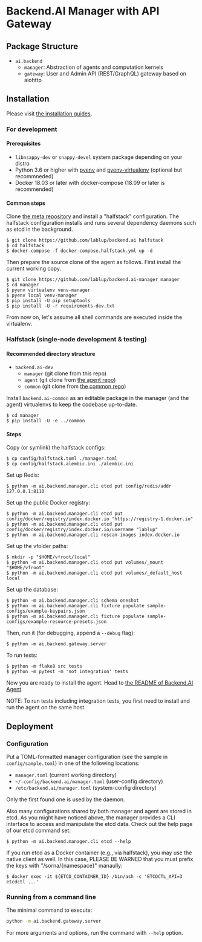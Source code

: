 Backend.AI Manager with API Gateway
===================================

Package Structure
-----------------

* `ai.backend`
  - `manager`: Abstraction of agents and computation kernels
  - `gateway`: User and Admin API (REST/GraphQL) gateway based on aiohttp

Installation
------------

Please visit [the installation guides](https://github.com/lablup/backend.ai/wiki).

### For development

#### Prerequisites

* `libnsappy-dev` or `snappy-devel` system package depending on your distro
* Python 3.6 or higher with [pyenv](https://github.com/pyenv/pyenv)
and [pyenv-virtualenv](https://github.com/pyenv/pyenv-virtualenv) (optional but recommneded)
* Docker 18.03 or later with docker-compose (18.09 or later is recommended)

#### Common steps

Clone [the meta repository](https://github.com/lablup/backend.ai) and install a "halfstack"
configuration.  The halfstack configuration installs and runs several dependency daemons such as etcd in
the background.

```console
$ git clone https://github.com/lablup/backend.ai halfstack
$ cd halfstack
$ docker-compose -f docker-compose.halfstack.yml up -d
```

Then prepare the source clone of the agent as follows.
First install the current working copy.

```console
$ git clone https://github.com/lablup/backend.ai-manager manager
$ cd manager
$ pyenv virtualenv venv-manager
$ pyenv local venv-manager
$ pip install -U pip setuptools
$ pip install -U -r requirements-dev.txt
```

From now on, let's assume all shell commands are executed inside the virtualenv.

### Halfstack (single-node development & testing)

#### Recommended directory structure

* `backend.ai-dev`
  - `manager` (git clone from this repo)
  - `agent` (git clone from [the agent repo](https://github.com/lablup/backend.ai-agent))
  - `common` (git clone from [the common repo](https://github.com/lablup/backend.ai-common))

Install `backend.ai-common` as an editable package in the manager (and the agent) virtualenvs
to keep the codebase up-to-date.

```console
$ cd manager
$ pip install -U -e ../common
```

#### Steps

Copy (or symlink) the halfstack configs:
```console
$ cp config/halfstack.toml ./manager.toml
$ cp config/halfstack.alembic.ini ./alembic.ini
```

Set up Redis:
```console
$ python -m ai.backend.manager.cli etcd put config/redis/addr 127.0.0.1:8110
```

Set up the public Docker registry:
```console
$ python -m ai.backend.manager.cli etcd put config/docker/registry/index.docker.io "https://registry-1.docker.io"
$ python -m ai.backend.manager.cli etcd put config/docker/registry/index.docker.io/username "lablup"
$ python -m ai.backend.manager.cli rescan-images index.docker.io
```

Set up the vfolder paths:
```console
$ mkdir -p "$HOME/vfroot/local"
$ python -m ai.backend.manager.cli etcd put volumes/_mount "$HOME/vfroot"
$ python -m ai.backend.manager.cli etcd put volumes/_default_host local
```

Set up the database:
```console
$ python -m ai.backend.manager.cli schema oneshot
$ python -m ai.backend.manager.cli fixture populate sample-configs/example-keypairs.json
$ python -m ai.backend.manager.cli fixture populate sample-configs/example-resource-presets.json
```

Then, run it (for debugging, append a `--debug` flag):

```console
$ python -m ai.backend.gateway.server
```

To run tests:

```console
$ python -m flake8 src tests
$ python -m pytest -m 'not integration' tests
```

Now you are ready to install the agent.
Head to [the README of Backend.AI Agent](https://github.com/lablup/backend.ai-agent/blob/master/README.md).

NOTE: To run tests including integration tests, you first need to install and run the agent on the same host.

## Deployment

### Configuration

Put a TOML-formatted manager configuration (see the sample in `config/sample.toml`)
in one of the following locations:

 * `manager.toml` (current working directory)
 * `~/.config/backend.ai/manager.toml` (user-config directory)
 * `/etc/backend.ai/manager.toml` (system-config directory)

Only the first found one is used by the daemon.

Also many configurations shared by both manager and agent are stored in etcd.
As you might have noticed above, the manager provides a CLI interface to access and manipulate the etcd
data.  Check out the help page of our etcd command set:

```console
$ python -m ai.backend.manager.cli etcd --help
```

If you run etcd as a Docker container (e.g., via halfstack), you may use the native client as well.
In this case, PLEASE BE WARNED that you must prefix the keys with "/sorna/{namespace}" manaully:

```console
$ docker exec -it ${ETCD_CONTAINER_ID} /bin/ash -c 'ETCDCTL_API=3 etcdctl ...'
```

### Running from a command line

The minimal command to execute:

```sh
python -m ai.backend.gateway.server
```

For more arguments and options, run the command with `--help` option.
